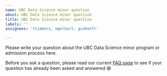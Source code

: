 ```yaml
---
name: UBC Data Science minor question
about: UBC Data Science minor question
title: UBC Data Science minor question
labels: ''
assignees: 'ttimbers, mgelbart, gcohenfr'

---
```


Please write your question about the UBC Data Science minor program or admission process here. 

Before you ask a question, please read our current [FAQ page](https://ubc-dsci.github.io/ubc-dsci-minor-faq/) to see if your question has already been asked and answered 😄
